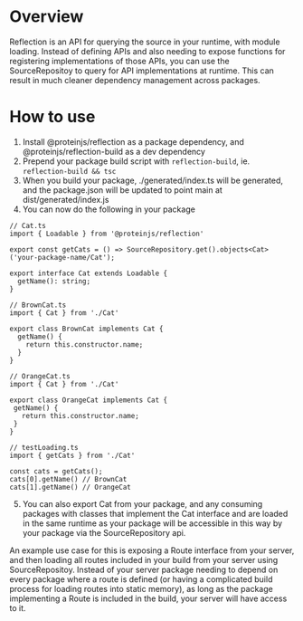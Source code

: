 # Overview

Reflection is an API for querying the source in your runtime, with module loading. Instead of defining APIs and also needing to expose functions for registering implementations of those APIs, you can use the SourceRepositoy to query for API implementations at runtime. This can result in much cleaner dependency management across packages.

# How to use

1. Install @proteinjs/reflection as a package dependency, and @proteinjs/reflection-build as a dev dependency
2. Prepend your package build script with `reflection-build`, ie. `reflection-build && tsc`
3. When you build your package, ./generated/index.ts will be generated, and the package.json will be updated to point main at dist/generated/index.js
4. You can now do the following in your package
  ```
  // Cat.ts
  import { Loadable } from '@proteinjs/reflection'

  export const getCats = () => SourceRepository.get().objects<Cat>('your-package-name/Cat');

  export interface Cat extends Loadable {
    getName(): string;
  }
  ```
  ```
  // BrownCat.ts
  import { Cat } from './Cat'

  export class BrownCat implements Cat {
    getName() {
      return this.constructor.name;
    }
  }
  ```
   ```
  // OrangeCat.ts
  import { Cat } from './Cat'

  export class OrangeCat implements Cat {
    getName() {
      return this.constructor.name;
    }
  }
  ```
  ```
  // testLoading.ts
  import { getCats } from './Cat'

  const cats = getCats();
  cats[0].getName() // BrownCat
  cats[1].getName() // OrangeCat
  ```
5. You can also export Cat from your package, and any consuming packages with classes that implement the Cat interface and are loaded in the same runtime as your package will be accessible in this way by your package via the SourceRepository api. 

An example use case for this is exposing a Route interface from your server, and then loading all routes included in your build from your server using SourceRepositoy. Instead of your server package needing to depend on every package where a route is defined (or having a complicated build process for loading routes into static memory), as long as the package implementing a Route is included in the build, your server will have access to it.